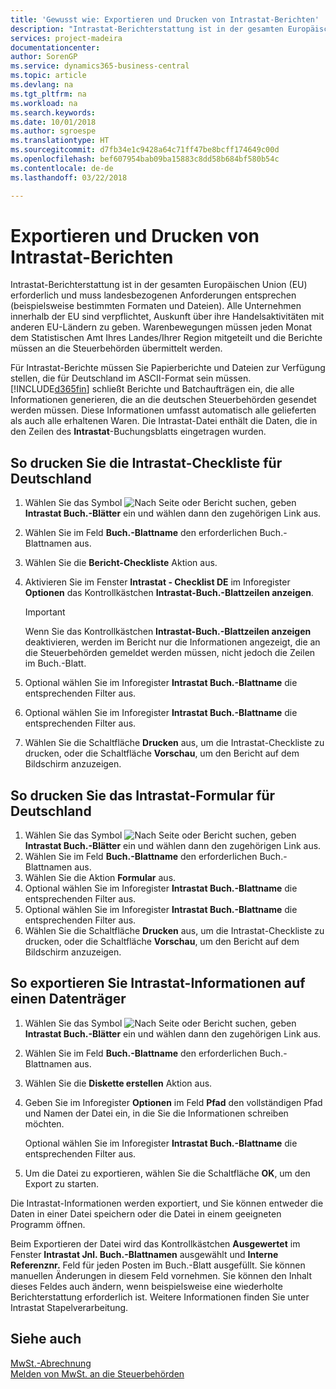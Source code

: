 ```yaml
---
title: 'Gewusst wie: Exportieren und Drucken von Intrastat-Berichten'
description: "Intrastat-Berichterstattung ist in der gesamten Europäischen Union (EU) erforderlich und muss landesbezogenen Anforderungen entsprechen (beispielsweise bestimmten Formaten und Dateien). Alle Unternehmen innerhalb der EU sind verpflichtet, Auskunft über ihre Handelsaktivitäten mit anderen EU-Ländern zu geben."
services: project-madeira
documentationcenter: 
author: SorenGP
ms.service: dynamics365-business-central
ms.topic: article
ms.devlang: na
ms.tgt_pltfrm: na
ms.workload: na
ms.search.keywords: 
ms.date: 10/01/2018
ms.author: sgroespe
ms.translationtype: HT
ms.sourcegitcommit: d7fb34e1c9428a64c71ff47be8bcff174649c00d
ms.openlocfilehash: bef607954bab09ba15883c8dd58b684bf580b54c
ms.contentlocale: de-de
ms.lasthandoff: 03/22/2018

---
```

# <a name="export-and-print-intrastat-reports"></a>Exportieren und Drucken von Intrastat-Berichten
Intrastat-Berichterstattung ist in der gesamten Europäischen Union (EU) erforderlich und muss landesbezogenen Anforderungen entsprechen (beispielsweise bestimmten Formaten und Dateien). Alle Unternehmen innerhalb der EU sind verpflichtet, Auskunft über ihre Handelsaktivitäten mit anderen EU-Ländern zu geben. Warenbewegungen müssen jeden Monat dem Statistischen Amt Ihres Landes/Ihrer Region mitgeteilt und die Berichte müssen an die Steuerbehörden übermittelt werden.  

 Für Intrastat-Berichte müssen Sie Papierberichte und Dateien zur Verfügung stellen, die für Deutschland im ASCII-Format sein müssen. [!INCLUDE[d365fin](../../includes/d365fin_md.md)] schließt Berichte und Batchaufträgen ein, die alle Informationen generieren, die an die deutschen Steuerbehörden gesendet werden müssen. Diese Informationen umfasst automatisch alle gelieferten als auch alle erhaltenen Waren. Die Intrastat-Datei enthält die Daten, die in den Zeilen des **Intrastat**-Buchungsblatts eingetragen wurden.  

## <a name="to-print-the-german-intrastat-checklist"></a>So drucken Sie die Intrastat-Checkliste für Deutschland  

1.  Wählen Sie das Symbol ![Nach Seite oder Bericht suchen](../../media/ui-search/search_small.png "Symbol Nach Seite oder Bericht suchen"), geben **Intrastat Buch.-Blätter** ein und wählen dann den zugehörigen Link aus.  
2.  Wählen Sie im Feld **Buch.-Blattname** den erforderlichen Buch.-Blattnamen aus.
3.  Wählen Sie die **Bericht-Checkliste** Aktion aus.  
4.  Aktivieren Sie im Fenster **Intrastat - Checklist DE** im Inforegister **Optionen** das Kontrollkästchen **Intrastat-Buch.-Blattzeilen anzeigen**.  

    > [!IMPORTANT]  
    >  Wenn Sie das Kontrollkästchen **Intrastat-Buch.-Blattzeilen anzeigen** deaktivieren, werden im Bericht nur die Informationen angezeigt, die an die Steuerbehörden gemeldet werden müssen, nicht jedoch die Zeilen im Buch.-Blatt.  

5.  Optional wählen Sie im Inforegister **Intrastat Buch.-Blattname** die entsprechenden Filter aus.  
6.  Optional wählen Sie im Inforegister **Intrastat Buch.-Blattname** die entsprechenden Filter aus.  
7.  Wählen Sie die Schaltfläche **Drucken** aus, um die Intrastat-Checkliste zu drucken, oder die Schaltfläche **Vorschau**, um den Bericht auf dem Bildschirm anzuzeigen.  

## <a name="to-print-the-german-intrastat-form"></a>So drucken Sie das Intrastat-Formular für Deutschland  

1.  Wählen Sie das Symbol ![Nach Seite oder Bericht suchen](../../media/ui-search/search_small.png "Symbol Nach Seite oder Bericht suchen"), geben **Intrastat Buch.-Blätter** ein und wählen dann den zugehörigen Link aus.  
2.  Wählen Sie im Feld **Buch.-Blattname** den erforderlichen Buch.-Blattnamen aus.  
3.  Wählen Sie die Aktion **Formular** aus.  
4.  Optional wählen Sie im Inforegister **Intrastat Buch.-Blattname** die entsprechenden Filter aus.  
5.  Optional wählen Sie im Inforegister **Intrastat Buch.-Blattname** die entsprechenden Filter aus.  
6.  Wählen Sie die Schaltfläche **Drucken** aus, um die Intrastat-Checkliste zu drucken, oder die Schaltfläche **Vorschau**, um den Bericht auf dem Bildschirm anzuzeigen.  

## <a name="to-export-intrastat-information-to-a-disk"></a>So exportieren Sie Intrastat-Informationen auf einen Datenträger  

1.  Wählen Sie das Symbol ![Nach Seite oder Bericht suchen](../../media/ui-search/search_small.png "Symbol Nach Seite oder Bericht suchen"), geben **Intrastat Buch.-Blätter** ein und wählen dann den zugehörigen Link aus.  
2.  Wählen Sie im Feld **Buch.-Blattname** den erforderlichen Buch.-Blattnamen aus.  
3.  Wählen Sie die **Diskette erstellen** Aktion aus.  
4.  Geben Sie im Inforegister **Optionen** im Feld **Pfad** den vollständigen Pfad und Namen der Datei ein, in die Sie die Informationen schreiben möchten.  

    Optional wählen Sie im Inforegister **Intrastat Buch.-Blattname** die entsprechenden Filter aus.  

5.  Um die Datei zu exportieren, wählen Sie die Schaltfläche **OK**, um den Export zu starten.  

Die Intrastat-Informationen werden exportiert, und Sie können entweder die Daten in einer Datei speichern oder die Datei in einem geeigneten Programm öffnen.  

 Beim Exportieren der Datei wird das Kontrollkästchen **Ausgewertet** im Fenster **Intrastat Jnl. Buch.-Blattnamen** ausgewählt und **Interne Referenznr.** Feld für jeden Posten im Buch.-Blatt ausgefüllt. Sie können manuellen Änderungen in diesem Feld vornehmen. Sie können den Inhalt dieses Feldes auch ändern, wenn beispielsweise eine wiederholte Berichterstattung erforderlich ist. Weitere Informationen finden Sie unter  Intrastat Stapelverarbeitung.  

## <a name="see-also"></a>Siehe auch  
 [MwSt.-Abrechnung](vat-reporting.md)  
 [Melden von MwSt. an die Steuerbehörden](../../finance-how-report-vat.md)

